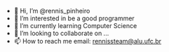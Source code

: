 - 👋 Hi, I’m @rennis_pinheiro
- 👀 I’m interested in be a good programmer
- 🌱 I’m currently learning Computer Science
- 💞️ I’m looking to collaborate on ...
- 📫 How to reach me email: rennissteam@alu.ufc.br

<!---
moonchilds2/moonchilds2 is a ✨ special ✨ repository because its `README.md` (this file) appears on your GitHub profile.
You can click the Preview link to take a look at your changes.
--->
